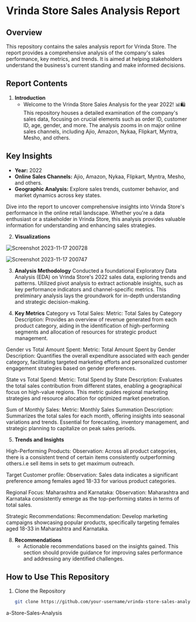 # Vrinda Store Sales Analysis Report

## Overview

This repository contains the sales analysis report for Vrinda Store. The report provides a comprehensive analysis of the company's sales performance, key metrics, and trends. It is aimed at helping stakeholders understand the business's current standing and make informed decisions.

## Report Contents

1. **Introduction**
   - Welcome to the Vrinda Store Sales Analysis for the year 2022! 📊🛍️ This repository houses a detailed examination of the company's sales data, focusing on crucial elements such as order ID, customer ID, age, gender, and more. The analysis zooms in on major online sales channels, including Ajio, Amazon, Nykaa, Flipkart, Myntra, Mesho, and others.

## Key Insights
- **Year:** 2022
- **Online Sales Channels:** Ajio, Amazon, Nykaa, Flipkart, Myntra, Mesho, and others.
- **Geographic Analysis:** Explore sales trends, customer behavior, and market dynamics across key states.

Dive into the report to uncover comprehensive insights into Vrinda Store's performance in the online retail landscape. Whether you're a data enthusiast or a stakeholder in Vrinda Store, this analysis provides valuable information for understanding and enhancing sales strategies.

2. **Visualizations**


![Screenshot 2023-11-17 200728](https://github.com/SINU1998/Vrinda-Store-Sales-Analysis/assets/141640546/8840adf2-e929-4a66-9a31-f7841a096623)

![Screenshot 2023-11-17 200747](https://github.com/SINU1998/Vrinda-Store-Sales-Analysis/assets/141640546/e80cd4e2-f37f-46d1-87ac-645e819478a9)

3. **Analysis Methodology**
Conducted a foundational Exploratory Data Analysis (EDA) on Vrinda Store's 2022 sales data, exploring trends and patterns. Utilized pivot analysis to extract actionable insights, such as key performance indicators and channel-specific metrics. This preliminary analysis lays the
groundwork for in-depth understanding and strategic decision-making.

4. **Key Metrics**
Category vs Total Sales:
Metric: Total Sales by Category
Description: Provides an overview of revenue generated from each product category, aiding in the identification of high-performing segments and allocation of resources for strategic product management.

Gender vs Total Amount Spent:
Metric: Total Amount Spent by Gender
Description: Quantifies the overall expenditure associated with each gender category, facilitating targeted marketing efforts and personalized customer engagement strategies based on gender preferences.

State vs Total Spend:
Metric: Total Spend by State
Description: Evaluates the total sales contribution from different states, enabling a geographical focus on high-value regions. This metric guides regional marketing strategies and resource allocation for optimized market penetration.

Sum of Monthly Sales:
Metric: Monthly Sales Summation
Description: Summarizes the total sales for each month, offering insights into seasonal variations and trends. Essential for forecasting, inventory management, and strategic planning to capitalize on peak sales periods.

5. **Trends and Insights**

High-Performing Products:
Observation: Across all product categories, there is a consistent trend of certain items consistently outperforming others.i.e sell items in sets to get maximum outreach.

Target Customer profile:
Observation: Sales data indicates a significant preference among females aged 18-33 for various product categories.

Regional Focus: Maharashtra and Karnataka:
Observation: Maharashtra and Karnataka consistently emerge as the top-performing states in terms of total sales.

Strategic Recommendations:
Recommendation: Develop marketing campaigns showcasing popular products, specifically targeting females aged 18-33 in Maharashtra and Karnataka.



8. **Recommendations**
   - Actionable recommendations based on the insights gained. This section should provide guidance for improving sales performance and addressing any identified challenges.

## How to Use This Repository

1. Clone the Repository
   ```bash
   git clone https://github.com/your-username/vrinda-store-sales-analysis.git
a-Store-Sales-Analysis

